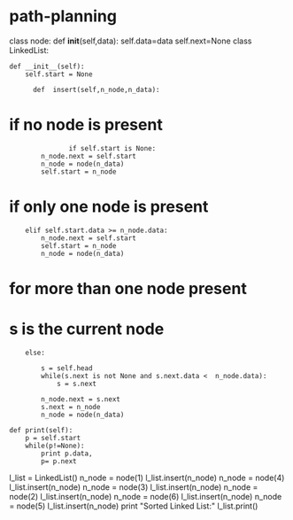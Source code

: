 # path-planning
class node:
         def __init__(self,data):
                  self.data=data
                  self.next=None
class LinkedList: 
  
    def __init__(self): 
        self.start = None

          def  insert(self,n_node,n_data):
# if no node is present
                   if self.start is None: 
            n_node.next = self.start
            n_node = node(n_data)
            self.start = n_node 

# if only one node is present
        elif self.start.data >= n_node.data: 
            n_node.next = self.start 
            self.start = n_node
            n_node = node(n_data) 
# for more than one node present
# s is the current node 
        else:
 
            s = self.head 
            while(s.next is not None and s.next.data <  n_node.data): 
                s = s.next
              
            n_node.next = s.next
            s.next = n_node 
            n_node = node(n_data)

    def print(self): 
        p = self.start 
        while(p!=None): 
            print p.data, 
            p= p.next


l_list = LinkedList() 
n_node = node(1) 
l_list.insert(n_node) 
n_node = node(4) 
l_list.insert(n_node) 
n_node = node(3) 
l_list.insert(n_node) 
n_node = node(2) 
l_list.insert(n_node) 
n_node = node(6) 
l_list.insert(n_node) 
n_node = node(5) 
l_list.insert(n_node) 
print "Sorted Linked List:"
l_list.print()

